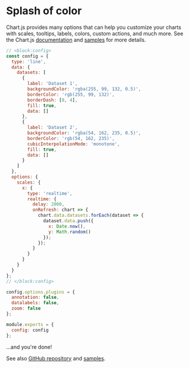# Splash of color

Chart.js provides many options that can help you customize your charts with scales, tooltips, labels, colors, custom actions, and much more. See the Chart.js [documentation](https://www.chartjs.org/docs) and [samples](https://www.chartjs.org/samples) for more details.

```js chart-editor
// <block:config>
const config = {
  type: 'line',
  data: {
    datasets: [
      {
        label: 'Dataset 1',
        backgroundColor: 'rgba(255, 99, 132, 0.5)',
        borderColor: 'rgb(255, 99, 132)',
        borderDash: [8, 4],
        fill: true,
        data: []
      },
      {
        label: 'Dataset 2',
        backgroundColor: 'rgba(54, 162, 235, 0.5)',
        borderColor: 'rgb(54, 162, 235)',
        cubicInterpolationMode: 'monotone',
        fill: true,
        data: []
      }
    ]
  },
  options: {
    scales: {
      x: {
        type: 'realtime',
        realtime: {
          delay: 2000,
          onRefresh: chart => {
            chart.data.datasets.forEach(dataset => {
              dataset.data.push({
                x: Date.now(),
                y: Math.random()
              });
            });
          }
        }
      }
    }
  }
};
// </block:config>

config.options.plugins = {
  annotation: false,
  datalabels: false,
  zoom: false
};

module.exports = {
  config: config
};
```

...and you're done!

See also [GitHub repository](https://github.com/nagix/chartjs-plugin-streaming) and [samples](../../samples/).
